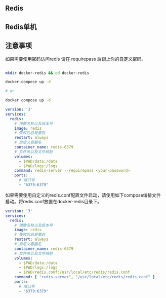 ## Redis

## Redis单机

## 注意事项

如果需要使用密码访问redis 请在 requirepass 后跟上你的自定义密码。

```bash

mkdir docker-redis && cd docker-redis

docker-compose up -d

# or

docker compose up -d

```

```yaml
version: '3'
services:
  redis:
    # 镜像名称以及版本号
    image: redis
    # 失败后总是重启
    restart: always
    # 自定义容器名
    container_name: redis-6379
    # 文件夹以及文件映射
    volumes:
      - $PWD/data:/data
      - $PWD/logs:/logs
    command: redis-server --requirepass <your-password>
    ports:
      # 端口号
      - "6379:6379"
```

如果需要使用自定义的redis.conf配置文件启动，请使用如下compose编排文件启动。将redis.conf放置在docker-redis目录下。

```yaml
version: '3'
services:
  redis:
    # 镜像名称以及版本号
    image: redis
    # 失败后总是重启
    restart: always
    # 自定义容器名
    container_name: redis-6379
    # 文件夹以及文件映射
    volumes:
      - $PWD/data:/data
      - $PWD/logs:/logs
      - $PWD/redis.conf:/usr/local/etc/redis/redis.conf
    command: [ "redis-server", "/usr/local/etc/redis/redis.conf" ]
    ports:
      # 端口号
      - "6379:6379"
```
